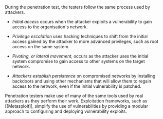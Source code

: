 During the penetration test, the testers follow the same process used by attackers.

- *Initial access* occurs when the attacker exploits a vulnerability to gain access to the organisation's network.

- *Privilege escalation* uses hacking techniques to shift from the initial access gained by the attacker to more advanced privileges, such as root access on the same system.

- *Pivoting, or lateral movement*, occurs as the attacker uses the initial system compromise to gain access to other systems on the target network.

- *Attackers establish persistence* on compromised networks by installing backdoors and using other mechanisms that will allow them to regain access to the network, even if the initial vulnerability is patched.

Penetration testers make use of many of the same tools used by real attackers as they perform their work. Exploitation frameworks, such as [[Metasploit]], simplify the use of vulnerabilities by providing a modular approach to configuring and deploying vulnerability exploits.